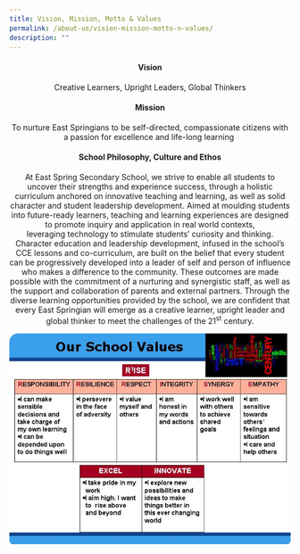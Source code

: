 ```yaml
---
title: Vision, Mission, Motto & Values
permalink: /about-us/vision-mission-motto-n-values/
description: ""
---
```

<h4 style="text-align: center;"><strong>Vision</strong></h4>
<p style="text-align: center;">Creative Learners, Upright Leaders, Global Thinkers</p>
<h4 style="text-align: center;"><strong>Mission</strong></h4>
<p style="text-align: center;">To nurture East Springians to be self-directed, compassionate citizens with a passion for excellence and&nbsp;life-long learning&nbsp;</p>
<h4 style="text-align: center;"><strong>School Philosophy, Culture and Ethos</strong></h4>
<p style="text-align: center;">At East Spring Secondary School, we strive to enable all students to uncover their strengths and experience success, through a holistic curriculum&nbsp;anchored on innovative teaching and learning, as well as solid character and student leadership development. Aimed at moulding students into&nbsp;future-ready learners, teaching and learning experiences are designed to promote inquiry and application in real world contexts, leveraging&nbsp;technology to stimulate students&rsquo; curiosity and thinking. Character education and leadership development, infused in the school&rsquo;s CCE lessons&nbsp;and co-curriculum, are built on the belief that every student can be progressively developed into a leader of self and person of influence who&nbsp;makes a difference to the community. These outcomes are made possible with the commitment of a nurturing and synergistic staff, as well as the&nbsp;support and collaboration of parents and external partners. Through the diverse learning opportunities provided by the school, we are confident&nbsp;that every East Springian will emerge as a creative learner, upright leader and global thinker to meet the challenges of the 21<sup>st</sup>&nbsp;century.</p>
<img src="/images/vmmv.jpg">